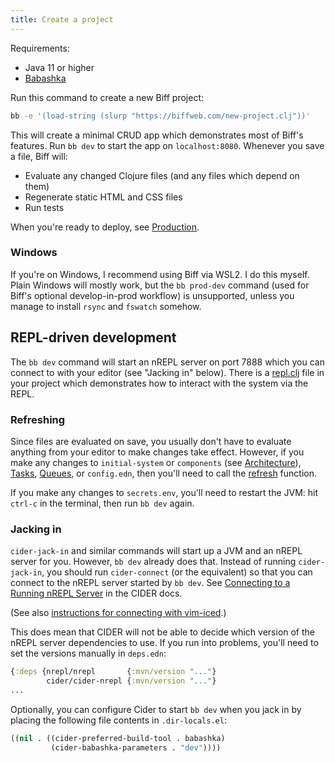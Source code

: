```yaml
---
title: Create a project
---
```


Requirements:

 - Java 11 or higher
 - [Babashka](https://github.com/babashka/babashka#installation)

Run this command to create a new Biff project:

```bash
bb -e '(load-string (slurp "https://biffweb.com/new-project.clj"))'
```

This will create a minimal CRUD app which demonstrates most of Biff's features.
Run `bb dev` to start the app on `localhost:8080`. Whenever you save a file,
Biff will:

 - Evaluate any changed Clojure files (and any files which depend on them)
 - Regenerate static HTML and CSS files
 - Run tests

When you're ready to deploy, see [Production](/docs/reference/production/).

### Windows

If you're on Windows, I recommend using Biff via WSL2. I do this myself. Plain
Windows will mostly work, but the `bb prod-dev` command (used for Biff's
optional develop-in-prod workflow) is unsupported, unless you manage to install
`rsync` and `fswatch` somehow.

## REPL-driven development

The `bb dev` command will start an nREPL server on port 7888 which you can
connect to with your editor (see "Jacking in" below). There is a
[repl.clj](https://github.com/jacobobryant/biff/blob/master/example/src/com/example/repl.clj)
file in your project which demonstrates how to interact with the system via the
REPL.

### Refreshing

Since files are evaluated on save, you usually don't have to evaluate anything
from your editor to make changes take effect. However, if you make any changes
to `initial-system` or `components` (see
[Architecture](/docs/reference/architecture/)),
[Tasks](/docs/reference/scheduled-tasks/), [Queues](/docs/reference/queues/),
or `config.edn`, then you'll need to call the
[refresh](https://github.com/jacobobryant/biff/blob/d8c83c4cc25123b67e14751ff5d19e6b24f7317c/example/src/com/example.clj#L86)
function.

If you make any changes to `secrets.env`, you'll need to restart the JVM: hit
`ctrl-c` in the terminal, then run `bb dev` again.

### Jacking in

`cider-jack-in` and similar commands will start up a JVM and an nREPL server
for you. However, `bb dev` already does that. Instead of running
`cider-jack-in`, you should run `cider-connect` (or the equivalent) so that you
can connect to the nREPL server started by `bb dev`. See
[Connecting to a Running nREPL Server](https://docs.cider.mx/cider/basics/up_and_running.html#connect-to-a-running-nrepl-server)
in the CIDER docs.

(See also [instructions for connecting with vim-iced](https://gist.github.com/avitkauskas/88ddc3c9b297f431143e22f36a224459).)

This does mean that CIDER will not be able to decide which version of the nREPL
server dependencies to use. If you run into problems, you'll need to set the
versions manually in `deps.edn`:

```clojure
{:deps {nrepl/nrepl       {:mvn/version "..."}
        cider/cider-nrepl {:mvn/version "..."}
...
```

Optionally, you can configure Cider to start `bb dev` when you jack in by
placing the following file contents in `.dir-locals.el`:

```lisp
((nil . ((cider-preferred-build-tool . babashka)
         (cider-babashka-parameters . "dev"))))
```
